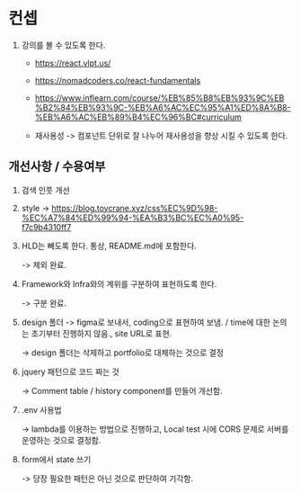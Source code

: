 # 컨셉

1. 강의를 볼 수 있도록 한다.

    - https://react.vlpt.us/

    - https://nomadcoders.co/react-fundamentals

    - https://www.inflearn.com/course/%EB%85%B8%EB%93%9C%EB%B2%84%EB%93%9C-%EB%A6%AC%EC%95%A1%ED%8A%B8-%EB%A6%AC%EB%89%B4%EC%96%BC#curriculum

    - 재사용성 -> 컴포넌트 단위로 잘 나누어 재사용성을 향상 시킬 수 있도록 한다.

## 개선사항 / 수용여부

1. 검색 인풋 개선

2. style -> https://blog.toycrane.xyz/css%EC%9D%98-%EC%A7%84%ED%99%94-%EA%B3%BC%EC%A0%95-f7c9b4310ff7

3. HLD는 빼도록 한다. 통상, README.md에 포함한다.

   -> 제외 완료.

4. Framework와 Infra와의 계위를 구분하여 표현하도록 한다.

   -> 구분 완료.

5. design 폴더 -> figma로 보내서, coding으로 표현하여 보냄. / time에 대한 논의는 초기부터 진행하지 않음., site URL로 표현.

   -> design 폴더는 삭제하고 portfolio로 대체하는 것으로 결정

6. jquery 패턴으로 코드 짜는 것

   -> Comment table / history component를 만들어 개선함. 

7. .env 사용법

   -> lambda를 이용하는 방법으로 진행하고, Local test 시에 CORS 문제로 서버를 운영하는 것으로 결정함.

8. form에서 state 쓰기

   -> 당장 필요한 패턴은 아닌 것으로 판단하여 기각함.